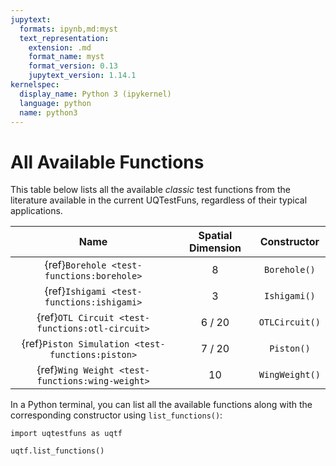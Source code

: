 ```yaml
---
jupytext:
  formats: ipynb,md:myst
  text_representation:
    extension: .md
    format_name: myst
    format_version: 0.13
    jupytext_version: 1.14.1
kernelspec:
  display_name: Python 3 (ipykernel)
  language: python
  name: python3
---
```


# All Available Functions

This table below lists all the available _classic_ test functions from the literature
available in the current UQTestFuns, regardless of their typical applications.

|                       Name                       | Spatial Dimension |  Constructor   |
|:------------------------------------------------:|:-----------------:|:--------------:|
|    {ref}`Borehole <test-functions:borehole>`     |         8         |  `Borehole()`  |
|    {ref}`Ishigami <test-functions:ishigami>`     |         3         |  `Ishigami()`  |
| {ref}`OTL Circuit <test-functions:otl-circuit>`  |      6 / 20       | `OTLCircuit()` |
| {ref}`Piston Simulation <test-functions:piston>` |      7 / 20       |   `Piston()`   |
| {ref}`Wing Weight <test-functions:wing-weight>`  |        10         | `WingWeight()` |

In a Python terminal, you can list all the available functions
along with the corresponding constructor using ``list_functions()``:

```{code-cell} ipython3
import uqtestfuns as uqtf

uqtf.list_functions()
```
